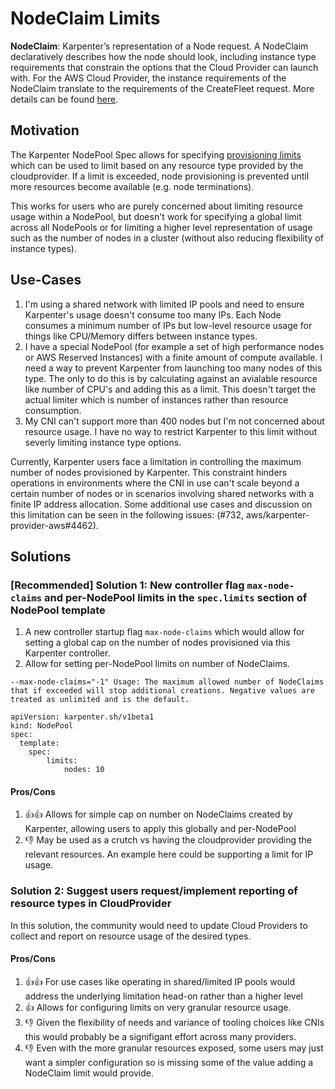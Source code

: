 # NodeClaim Limits

**NodeClaim**: Karpenter’s representation of a Node request. A NodeClaim declaratively describes how the node should look, including instance type requirements that constrain the options that the Cloud Provider can launch with. For the AWS Cloud Provider, the instance requirements of the NodeClaim translate to the requirements of the CreateFleet request. More details can be found [here](https://github.com/aws/karpenter-provider-aws/blob/main/designs/node-ownership.md).

## Motivation

The Karpenter NodePool Spec allows for specifying [provisioning limits](https://karpenter.sh/docs/concepts/nodepools/#speclimits) which can be used to limit based on any resource type provided by the cloudprovider.  If a limit is exceeded, node provisioning is prevented until more resources become available (e.g. node terminations).

This works for users who are purely concerned about limiting resource usage within a NodePool, but doesn't work for specifying a global limit across all NodePools or for limiting a higher level representation of usage such as the number of nodes in a cluster (without also reducing flexibility of instance types).

## Use-Cases
1. I'm using a shared network with limited IP pools and need to ensure Karpenter's usage doesn't consume too many IPs. Each Node consumes a minimum number of IPs but low-level resource usage for things like CPU/Memory differs between instance types.
2. I have a special NodePool (for example a set of high performance nodes or AWS Reserved Instances) with a finite amount of compute available. I need a way to prevent Karpenter from launching too many nodes of this type. The only to do this is by calculating against an avialable resource like number of CPU's and adding this as a limit. This doesn't target the actual limiter which is number of instances rather than resource consumption.
3. My CNI can't support more than 400 nodes but I'm not concerned about resource usage. I have no way to restrict Karpenter to this limit without severly limiting instance type options.


Currently, Karpenter users face a limitation in controlling the maximum number of nodes provisioned by Karpenter. This constraint hinders operations in environments where the CNI in use can't scale beyond a certain number of nodes or in scenarios involving shared networks with a finite IP address allocation. Some additional use cases and discussion on this limitation can be seen in the following issues: (#732, aws/karpenter-provider-aws#4462).

## Solutions

### [Recommended] Solution 1: New controller flag `max-node-claims` and per-NodePool limits in the `spec.limits` section of NodePool template

1. A new controller startup flag `max-node-claims` which would allow for setting a global cap on the number of nodes provisioned via this Karpenter controller.
2. Allow for setting per-NodePool limits on number of NodeClaims. 

```
--max-node-claims="-1" Usage: The maximum allowed number of NodeClaims that if exceeded will stop additional creations. Negative values are treated as unlimited and is the default.
```

```
apiVersion: karpenter.sh/v1beta1
kind: NodePool
spec:
  template:
    spec:
        limits: 
            nodes: 10
```

#### Pros/Cons

1. 👍👍 Allows for simple cap on number on NodeClaims created by Karpenter, allowing users to apply this globally and per-NodePool
2. 👎 May be used as a crutch vs having the cloudprovider providing the relevant resources. An example here could be supporting a limit for IP usage.

### Solution 2: Suggest users request/implement reporting of resource types in CloudProvider

In this solution, the community would need to update Cloud Providers to collect and report on resource usage of the desired types.

#### Pros/Cons

1. 👍👍 For use cases like operating in shared/limited IP pools would address the underlying limitation head-on rather than a higher level 
2. 👍 Allows for configuring limits on very granular resource usage.
3. 👎 Given the flexibility of needs and variance of tooling choices like CNIs this would probably be a signifigant effort across many providers.
4. 👎 Even with the more granular resources exposed, some users may just want a simpler configuration so is missing some of the value adding a NodeClaim limit would provide.